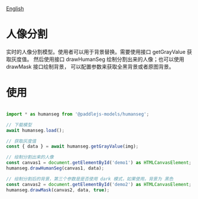 [English](./README.md)

# 人像分割

实时的人像分割模型。使用者可以用于背景替换。需要使用接口 getGrayValue 获取灰度值。
然后使用接口 drawHumanSeg 绘制分割出来的人像；也可以使用 drawMask 接口绘制背景，
可以配置参数来获取全黑背景或者原图背景。

# 使用

```js

import * as humanseg from '@paddlejs-models/humanseg';

// 下载模型
await humanseg.load();

// 获取灰度值
const { data } = await humanseg.getGrayValue(img);

// 绘制分割出来的人像
const canvas1 = document.getElementById('demo1') as HTMLCanvasElement;
humanseg.drawHumanSeg(canvas1, data);

// 绘制分割后的背景，第三个参数是是否使用 dark 模式，如果使用，背景为 黑色
const canvas2 = document.getElementById('demo2') as HTMLCanvasElement;
humanseg.drawMask(canvas2, data, true);

```